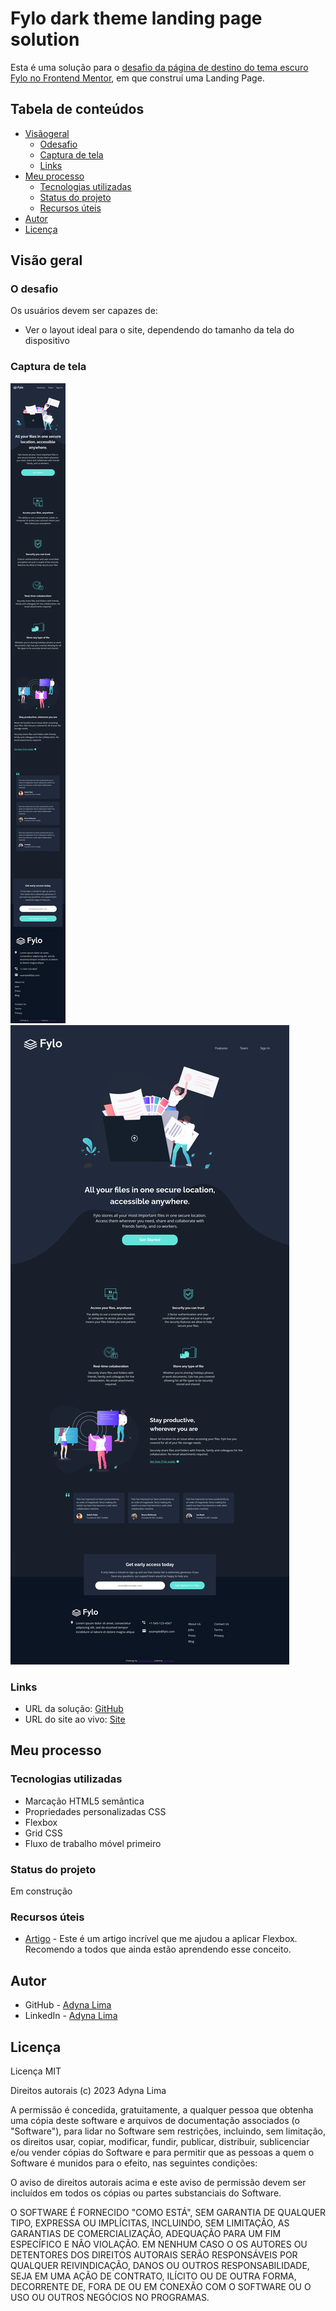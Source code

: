 # Fylo dark theme landing page solution

Esta é uma solução para o [desafio da página de destino do tema escuro Fylo no Frontend Mentor](https://www.frontendmentor.io/challenges/fylo-dark-theme-landing-page-5ca5f2d21e82137ec91a50fd), em que construí uma Landing Page. 

## Tabela de conteúdos

- [Visãogeral](#visão-geral)
  - [Odesafio](#o-desafio)
  - [Captura de tela](#captura-de-tela)
  - [Links](#links)
- [Meu processo](#meu-processo)
  - [Tecnologias utilizadas](#tecnologias-utilizadas)
  - [Status do projeto](#status-do-projeto)
  - [Recursos úteis](#recursos-úteis)
- [Autor](#autor)
- [Licença](#licença)

## Visão geral

### O desafio

Os usuários devem ser capazes de:

- Ver o layout ideal para o site, dependendo do tamanho da tela do dispositivo

### Captura de tela

![](./prints/mobile.png)
![](./prints/desktop.png)


### Links

- URL da solução: [GitHub](https://github.com/adynaslima/Fylo-dark-theme-landing-page.git)
- URL do site ao vivo: [Site](https://adynaslima.github.io/Fylo-dark-theme-landing-page/)

## Meu processo

### Tecnologias utilizadas

- Marcação HTML5 semântica
- Propriedades personalizadas CSS
- Flexbox
- Grid CSS
- Fluxo de trabalho móvel primeiro

### Status do projeto

Em construção

### Recursos úteis

- [Artigo](https://css-tricks.com/snippets/css/a-guide-to-flexbox/) - Este é um artigo incrível que me ajudou a aplicar Flexbox. Recomendo a todos que ainda estão aprendendo esse conceito.

## Autor

- GitHub - [Adyna Lima](https://github.com/adynaslima)
- LinkedIn - [Adyna Lima](www.linkedin.com/in/adynalima)

## Licença

Licença MIT

Direitos autorais (c) 2023 Adyna Lima

A permissão é concedida, gratuitamente, a qualquer pessoa que obtenha uma cópia
deste software e arquivos de documentação associados (o "Software"), para lidar
no Software sem restrições, incluindo, sem limitação, os direitos
usar, copiar, modificar, fundir, publicar, distribuir, sublicenciar e/ou vender
cópias do Software e para permitir que as pessoas a quem o Software é
munidos para o efeito, nas seguintes condições:

O aviso de direitos autorais acima e este aviso de permissão devem ser incluídos em todos os
cópias ou partes substanciais do Software.

O SOFTWARE É FORNECIDO "COMO ESTÁ", SEM GARANTIA DE QUALQUER TIPO, EXPRESSA OU
IMPLÍCITAS, INCLUINDO, SEM LIMITAÇÃO, AS GARANTIAS DE COMERCIALIZAÇÃO,
ADEQUAÇÃO PARA UM FIM ESPECÍFICO E NÃO VIOLAÇÃO. EM NENHUM CASO O
OS AUTORES OU DETENTORES DOS DIREITOS AUTORAIS SERÃO RESPONSÁVEIS POR QUALQUER REIVINDICAÇÃO, DANOS OU OUTROS
RESPONSABILIDADE, SEJA EM UMA AÇÃO DE CONTRATO, ILÍCITO OU DE OUTRA FORMA, DECORRENTE DE,
FORA DE OU EM CONEXÃO COM O SOFTWARE OU O USO OU OUTROS NEGÓCIOS NO
PROGRAMAS.

